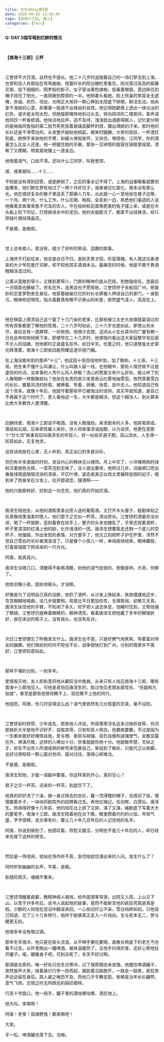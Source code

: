 ```yaml
---
title: 文手30day第5题
date: 2020-06-02 15:56:40
tags: [南海十三郎, 唐江]
categories: [Text]
---
```


<p><strong>Q:&nbsp;DAY.5描写喝到烂醉的情况</strong></p> 
<p>&nbsp;</p> 
<p><strong>【南海十三郎】三杯</strong></p> 
<p><br /></p> 
<p>江誉镠不大饮酒，自然也不擅长。他二十几岁时追随着自己的一场幻梦去到上海，也曾和佳人并肩站在弯弯曲曲、枝蔓纤长的阳台栅栏里看花，阳光穿过高高的紫藤花架，投下细细的、网罗般的影子。女子穿淡黄色旗袍，低垂着眼眉，宽边碎花的帽子挡住了阳光，一直荫蔽到脖颈的一半。他侧着头看她，脸上欣喜的笑容全无遮掩，赤诚、热烈、坦白，光明正大地将一颗心捧到太阳底下晾晒，鲜活生动。他尚拿不准她的心意，却秉着一股道不出缘由的自信。他记得她颧骨上透出一抹淡淡的红色，或许是太阳太烈，但她旋即掩饰地别过头去，转向阴凉的二楼房间，柔声请他同饮一杯香槟酒。他快活地应声，迫不及待，浅浅尝出酒甜得腻人，记忆更分明的是拇指同食指的第二指节死死捏着玻璃高脚杯的颈，攥出滑腻的汗来。那时他的长衫还是干净雪白的，头发整齐服帖地梳起，微笑时腼腆，大笑时疏狂，一杯酒饮到底，她伸手来扶他的手臂，如被火燎般放开，又扶住，嗔怪他，江同学，你的酒量怎么比女人还差。他一把握住她的手腕，那张一见钟情的面容在镜框里摇晃，清晰了又模糊，明晃晃地镶上一道金边。</p> 
<p>他借着酒气，口齿不清。还叫什么江同学，叫我誉镠。</p> 
<p>或、或者就叫……十三……</p> 
<p>不知是没有得到回答，或是醉倒了，之后的事全记不得了。上海的战事眼看就要彻底爆发，他们醉生梦死地过了一两个月好日子，或者被记忆美化，根本没有那么长。他在错综复杂的巷子里追丢了那辆人力车，从此就一心一意地坐在巷子边等，一个月、两个月，什么工作，什么吃喝、租税，全丢到一边，熟悉他们事迹的人说他像寓言故事里愚不可及的农人，守在枯树桩前面等肥美的兔子撞上来，或是在木头船上刻下印记，打捞掉进水中的宝剑。他的衣服脏污了，都拿不出钱换洗，却只把镜片擦拭得晶亮。</p> 
<p>不是傻，是痴呢。</p> 
<p>&nbsp;</p> 
<p>世上总有痴人。若没有，就少了好听的笑话、逗趣的故事。</p> 
<p>上海终于打起仗来，他总是白日不归，直到天黑才回，形容落魄。有人猜这位香港来的大少爷在歌厅买醉，却不知他其实滴酒未沾。最痛苦的时候，他是不屑于靠酒精糊涂混过的。</p> 
<p>公寓从宽敞到窄小，又换到更窄小，门房的眼神仍是从巴结，到勉强信任，连最后一点情面也撕破了。穷名在外，连黑店也不愿赊账，江誉镠终于坐船回广州，把美妙的恋爱梦割舍在身后，他穿着破破烂烂的衬衫长裤被人押进自己的家门，一身脏污，眼神却还明亮，指点着数落有眼不识泰山的听差，依然盛气凌人，高高在上。</p> 
<p>&nbsp;</p> 
<p>他在棋盘上摸清自己这个娶了十几门亲的老爹，比那些被江太史大张旗鼓宴请过的所有宾客都更了解他的性情，二十六岁时如此，三十六岁也是如此，即使山穷水尽，身后总有一道屏障、一份依傍。他很少去想，这间从小生长其中的广厦有朝一日也会哗啦啦倾倒下来，即便早在二十几岁时，他曾隐约看出这大家庭繁华背后密不示人的拮据，但他那时正是盛名在外，如日中天。忧患之时，他只道便是太史第光辉落寞，南海十三郎依旧能照耀这道华丽门楣。</p> 
<p>在上海没能听到的那声“十三”，他这回十倍百倍地听到，加了敬称。十三哥。十三哥。他生来不懂什么叫谦让，什么叫做人留一线，在他眼中，那些人情世故不过是虚伪的托词，没本事的人凭什么叫人恭敬？违心的赞美又有什么好处，能让听了的人像喝醉一样飘飘欲仙？他坐在名贵的皮沙发里吞云吐雾地抽雪茄，依然穿着雪白的长衫，握着风流的折扇，被捧着、夸着，骄傲、快意、目中无人。他知道自己有这个资本。就像十年后，他固守着那些早已被淘汰的坚持，其实早就知道，是自己不再属于这个时代了。旁人看他这一生，大半都是糊涂，但这个糊涂人，到头算来比绝大多数世人更清醒。</p> 
<p>&nbsp;</p> 
<p>应酬场里，南海十三郎说不喝酒，没有人敢强劝。来求剧本的人多，他挥笔即成，落纸如云烟，后来索性雇人来抄。世人将故事添油加醋，以为谈资，他更在意那个“廿七流”故事背后叫唐涤生的年轻人，好一似伯牙遇子期，高山流水，人生得一知音如此，无复他求。</p> 
<p>这些话他放在心里，无人听到，真正出口的多是训斥。</p> 
<p>但仍有许多度曲的时刻，发自内心的畅快无以掩饰。月上中天了，小洋楼两侧的绿树泛着银色光辉，一壶茶泡到无味了，没人提出要续，他转过几步，词曲顺口而出像是绿荫底暗暗流淌的清泉，平仄叶律，姿态柔美正似戏文里辗转低徊的妃子，唱到末了侧身坐在沙发上，拉开腔调念。摆酒啊——</p> 
<p>他的兴致那样好，好到这一句念完，他们真的开始饮酒。</p> 
<p>&nbsp;</p> 
<p>唐涤生陪他坐，从他的酒柜里拿出旁人送的葡萄酒，又打开木头塞子，殷勤体贴之处真像戏里温柔的情人。他们君子之交似一杯茶，清淡悠长。江誉镠的酒量并没长进，喝了一杯就醉，歪斜着靠在扶手上，整齐的头发也蹭乱了，手里还捏着酒杯，杯子里深深的红涌上他的脸，化作浅浅的一团。唐涤生想要取走还剩一个底儿的空杯子，他皱眉，作出发怒的表情，对方罢手了，他又立刻把杯子护在怀里，浑然不觉自己雪白的长衫被酒泼湿了，只是像个小孩儿一样，单纯愉快地笑，眼神朦胧，盯着玻璃窗下照进来的一尺月光。</p> 
<p>阿唐，我真高兴。</p> 
<p>唐涤生没喝几口，清醒得不能再清醒，劝他的语气低低的，倒像是哄。大哥，你醉了。</p> 
<p>他依旧像小孩，固执地摇头。才没醉。</p> 
<p>好像是为了证明自己真的没醉，他扔了酒杯，从沙发上挣起来，跌跌撞撞地迈步，含含糊糊地唱曲，没几步就要倒，简直比平日更加任性，无理取闹，幼稚又天真。唐涤生扶住他的手臂，不知闹了多久，好歹把人送去休息，怕睡时压到，又帮他摘了眼镜。江誉镠仍是睁着眼睛的，眼神清亮，看着唐涤生把他戴了多年的眼镜折好，放在床边的柜子上，没有摇头，也没有反对。</p> 
<p>&nbsp;</p> 
<p>次日江誉镠便忘了昨晚发生什么，唐涤生也不提，只是好脾气地笑笑，带着面对师友的腼腆。他们相处的时间不短也不长，战争很快打到广州，分别的情景并不美好，江誉镠刻意如此。</p> 
<p>&nbsp;</p> 
<p>那样不堪的分别，一别多年。</p> 
<p>爱情毁灭他，友人却执意将他从癫狂当中挽救。从来只有人怕见南海十三郎，哪有南海十三郎怕见人。可他是真怕见唐涤生的，胜过怕见老朋友薛觉先、“任姐和九姑娘”，甚至是那些他曾经瞧不上、现在瞧不上他的同行。</p> 
<p>他抱怨，阿唐，你几时变得这么凶？语气里依然有几分孩童的天真，毫不设防。</p> 
<p>&nbsp;</p> 
<p>江誉镠幼时娇惯、少年成名，若依他人评说，所获尊荣浮名远多过挫折屈辱，何况那挫折大半是他不识好歹、自取其辱，只有知音人明白，他要疯要癫，不过是因为一生都未能好好掩饰自我，爱与憎、柔软与刚强、自负自傲和逞强使气，全数显露在外，淋漓尽致，这样的人捧出十分，世事就能伤他十分。他聪敏早慧，天纵之才，却生不出世人所谓成熟的蚌壳来包裹自己，笨拙到了极处，只能代之以疯癫，总好过用皎皎一颗心面对世间、面对过往，落得心碎难当。</p> 
<p>不是傻，是痴呢。</p> 
<p>唐涤生知他，才能一语戳中要害。你这样真的开心，真的甘心？</p> 
<p>君子之交一杯茶。迟来的一杯茶，到底饮下了。</p> 
<p>他真的好好洗了个澡，换一身过得去的衣衫，戴一顶滑稽的帽子，去得迟了些，慢慢踱着步子，一块块将剧院外的招牌看过去。再世红梅记。任剑辉，白雪仙，唐涤生。热闹得好像十几年前，他的戏在台上排了又排、演了又演，编剧底下写着大大的墨笔字，南海十三郎。唐涤生陪着他在台下瞧，眼里燃着灼灼的火焰，年轻气盛，字字铿锵，说文章有价，要让几十年几百年后的人记住他的名字。</p> 
<p>阿唐，你说到做到了。他感叹着，欣慰又酸涩，分明也不是几十年后的人，却已经率先做下这样的预言。</p> 
<p>&nbsp;</p> 
<p>然后是一阵喧闹，他站在场外听不真，急切地捉住涌出来的人问。发生什么了？</p> 
<p>同时听到幽幽的女声，华美、哀婉。</p> 
<p>影随风雨灭，魂魄不重来。</p> 
<p>&nbsp;</p> 
<p>江誉镠清醒着疯癫，教精神病人唱戏，给外国游客导游，出院又入院，上山又下山，以至于许多年后，说书人说起他的故事，竟然不能断言他的疯狂究竟是真是假。少数的人知他在泥沼中翻滚来回，一心依旧纤尘不染，雪白纯粹如初。只他自己知道，花了三十几年修行，他终于能够真正走入一片纯白。生与死本无二，梦与醒更无别。</p> 
<p>他很多年没有喝过酒。</p> 
<p>那年冬天很冷，他只是在街头流浪，从不伸手要吃要喝，直教长椅底下的老乞丐也看不过去，从怀里掏出一罐啤酒，被体温暖热了，见他手抖得厉害，还好心帮他拉开罐子。喏，暖暖身子吧，可别冻死了，冬天不好过啊。</p> 
<p>那酒是劣质的，唯一好处只在冬日寒冷，过了保质期也未发馊。他握住啤酒罐子，突然放声大笑，挟着破烂行李一跃而起，踉跄着沿路跑开，一路走一路笑，疯狂笑声远远留在身后。路人避之唯恐不及，而他几乎手舞足蹈，依稀是当年长衫翩然、意气飞扬，忘情之时无所顾忌的狷狂模样。</p> 
<p>行至十字路口，他一扬手，罐子里的酒咕嘟咕嘟，洒在地上。</p> 
<p>他大叫。来喝啊！</p> 
<p>阿唐！老爹！孤魂野鬼！都来喝吧！</p> 
<p>大笑。</p> 
<p>手一松，啤酒罐也落下去。当啷。</p> 
<p><br /></p>